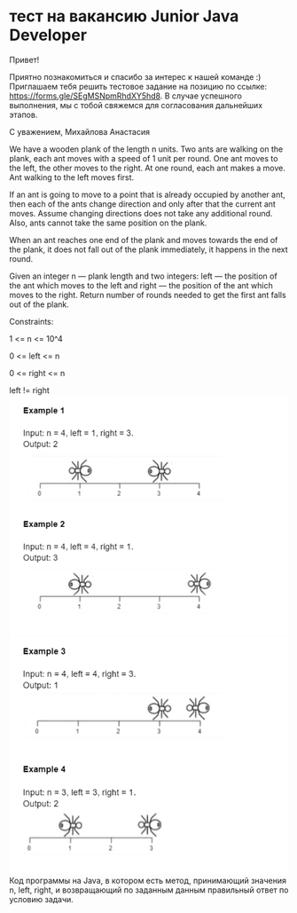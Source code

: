 # тест на вакансию Junior Java Developer

Привет!

Приятно познакомиться и спасибо за интерес к нашей команде :)
Приглашаем тебя решить тестовое задание на позицию по ссылке: https://forms.gle/SEgMSNpmRhdXY5hd8. В случае успешного выполнения, мы с тобой свяжемся для согласования дальнейших этапов.

С уважением,
Михайлова Анастасия


We have a wooden plank of the length n units. Two ants are walking on the plank, each ant moves with a speed of 1 unit per round. One ant moves to the left, the other moves to the right. At one round, each ant makes a move. Ant walking to the left moves first.


If an ant is going to move to a point that is already occupied by another ant, then each of the ants change direction and only after that the current ant moves. Assume changing directions does not take any additional round. Also, ants cannot take the same position on the plank.


When an ant reaches one end of the plank and moves towards the end of the plank, it does not fall out of the plank immediately, it happens in the next round.


Given an integer n — plank length and two integers: left — the position of the ant which moves to the left and right — the position of the ant which moves to the right. Return number of rounds needed to get the first ant falls out of the plank.



Constraints:

1 <= n <= 10^4

0 <= left <= n

0 <= right <= n

left != right
![1-2.png](src%2Fmain%2Fresources%2F1-2.png)
![3-4.png](src%2Fmain%2Fresources%2F3-4.png)
Код программы на Java, в котором есть метод, принимающий значения n, left, right, и возвращающий по заданным данным правильный ответ по условию задачи.